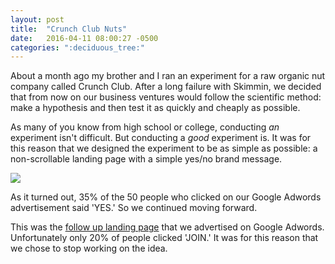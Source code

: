 ```yaml
---
layout: post
title:  "Crunch Club Nuts"
date:   2016-04-11 08:00:27 -0500
categories: ":deciduous_tree:"
---
```


<p>About a month ago my brother and I ran an experiment for a raw organic nut company called Crunch Club. After a long failure with Skimmin, we decided that from now on our business ventures would follow the scientific method: make a hypothesis and then test it as quickly and cheaply as possible.</p> 

<p>As many of you know from high school or college, conducting <em>an</em> experiment isn't difficult. But conducting a <em>good</em> experiment is. It was for this reason that we designed the experiment to be as simple as possible: a non-scrollable landing page with a simple yes/no brand message.</p>

<img src="http://i.imgur.com/IFpB26T.png"/>

<p>As it turned out, 35% of the 50 people who clicked on our Google Adwords advertisement said 'YES.' So we continued moving forward.</p>

<p>This was the <a href="http://davemuench.com/crunch-club">follow up landing page</a> that we advertised on Google Adwords. Unfortunately only 20% of people clicked 'JOIN.' It was for this reason that we chose to stop working on the idea.
